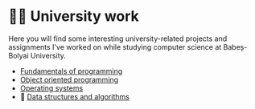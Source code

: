 # 👨‍🎓 University work

Here you will find some interesting university-related projects and assignments I've worked on while studying computer science at Babeș-Bolyai University.

- [Fundamentals of programming](https://github.com/andrei-dragan/fundamentals-of-programming)
- [Object oriented programming](https://github.com/andrei-dragan/object-oriented-programming)
- [Operating systems](https://github.com/andrei-dragan/operating-systems)
- 🧱 [Data structures and algorithms](https://github.com/andrei-dragan/data-structures-and-algorithms)
